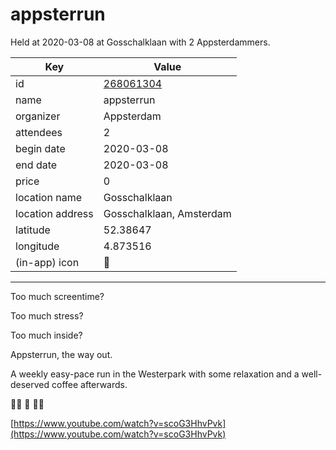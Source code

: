 # appsterrun
Held at 2020-03-08 at Gosschalklaan with 2 Appsterdammers.
        
|Key|Value
|---|---|
|id|[268061304](https://www.meetup.com/appsterdam/events/268061304/)|
|name|appsterrun|
|organizer|Appsterdam|
|attendees|2|
|begin date|2020-03-08|
|end date|2020-03-08|
|price|0|
|location name|Gosschalklaan|
|location address|Gosschalklaan, Amsterdam|
|latitude|52.38647|
|longitude|4.873516|
|(in-app) icon|🏃|

---

Too much screentime?

Too much stress?

Too much inside?

Appsterrun, the way out.

A weekly easy-pace run in the Westerpark with some relaxation and a well-deserved coffee afterwards.

🏃‍♀️ 🏃 🏃‍♀️

[https://www.youtube.com/watch?v=scoG3HhvPvk](https://www.youtube.com/watch?v=scoG3HhvPvk)


